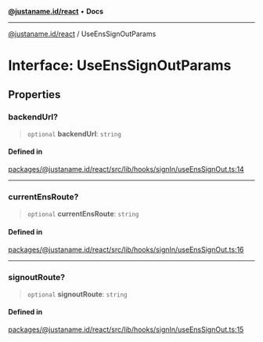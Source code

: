 [**@justaname.id/react**](../README.md) • **Docs**

***

[@justaname.id/react](../globals.md) / UseEnsSignOutParams

# Interface: UseEnsSignOutParams

## Properties

### backendUrl?

> `optional` **backendUrl**: `string`

#### Defined in

[packages/@justaname.id/react/src/lib/hooks/signIn/useEnsSignOut.ts:14](https://github.com/JustaName-id/JustaName-sdk/blob/dc845c10af242e3ca87d95ef392516ac0bfa8b95/packages/@justaname.id/react/src/lib/hooks/signIn/useEnsSignOut.ts#L14)

***

### currentEnsRoute?

> `optional` **currentEnsRoute**: `string`

#### Defined in

[packages/@justaname.id/react/src/lib/hooks/signIn/useEnsSignOut.ts:16](https://github.com/JustaName-id/JustaName-sdk/blob/dc845c10af242e3ca87d95ef392516ac0bfa8b95/packages/@justaname.id/react/src/lib/hooks/signIn/useEnsSignOut.ts#L16)

***

### signoutRoute?

> `optional` **signoutRoute**: `string`

#### Defined in

[packages/@justaname.id/react/src/lib/hooks/signIn/useEnsSignOut.ts:15](https://github.com/JustaName-id/JustaName-sdk/blob/dc845c10af242e3ca87d95ef392516ac0bfa8b95/packages/@justaname.id/react/src/lib/hooks/signIn/useEnsSignOut.ts#L15)
